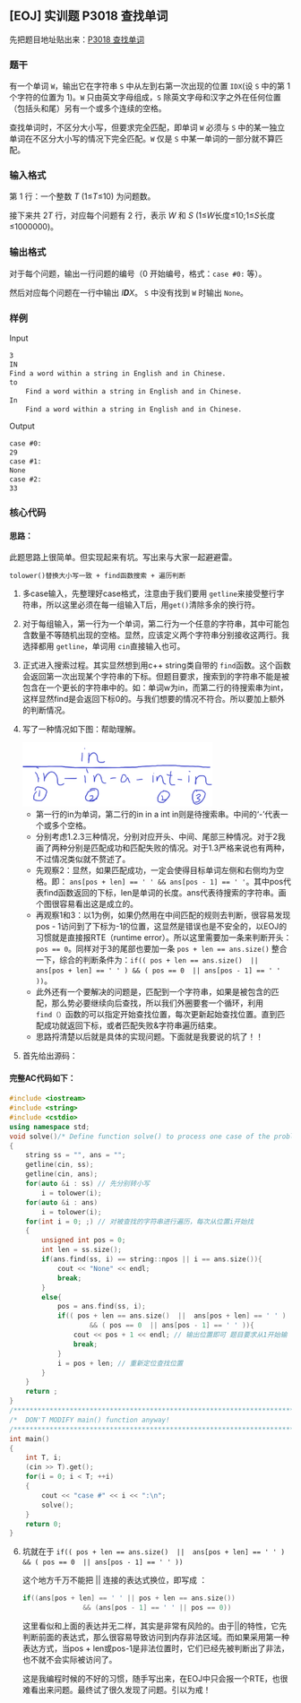 ## [EOJ] 实训题 P3018 查找单词

先把题目地址贴出来：[P3018 查找单词](https://acm.ecnu.edu.cn/problem/3018/)


### 题干

有一个单词 `W`，输出它在字符串 `S` 中从左到右第一次出现的位置 `IDX`(设 `S` 中的第 1 个字符的位置为 1)。`W` 只由英文字母组成，`S` 除英文字母和汉字之外在任何位置（包括头和尾）另有一个或多个连续的空格。

查找单词时，不区分大小写，但要求完全匹配，即单词 `W` 必须与 `S` 中的某一独立单词在不区分大小写的情况下完全匹配。`W` 仅是 `S` 中某一单词的一部分就不算匹配。

### 输入格式

第 1 行：一个整数 *T* (1≤*T*≤10) 为问题数。

接下来共 2*T* 行，对应每个问题有 2 行，表示 *W* 和 *S* (1≤*W*长度≤10;1≤*S*长度≤1000000)。

### 输出格式

对于每个问题，输出一行问题的编号（0 开始编号，格式：`case #0:` 等）。

然后对应每个问题在一行中输出 *I**D**X*。
		 `S` 中没有找到 `W` 时输出 `None`。

### 样例

Input

```
3
IN
Find a word within a string in English and in Chinese.
to
    Find a word within a string in English and in Chinese.
In
    Find a word within a string in English and in Chinese.
```

Output

```
case #0:
29
case #1:
None
case #2:
33
```




### 核心代码

#### 思路：

此题思路上很简单。但实现起来有坑。写出来与大家一起避避雷。

`tolower()替换大小写一致 + find函数搜索 + 遍历判断 `

1. 多case输入，先整理好case格式，注意由于我们要用 `getline`来接受整行字符串，所以这里必须在每一组输入T后，用`get()`清除多余的换行符。

2. 对于每组输入，第一行为一个单词，第二行为一个任意的字符串，其中可能包含数量不等随机出现的空格。显然，应该定义两个字符串分别接收这两行。我选择都用 `getline`，单词用 `cin`直接输入也可。

3. 正式进入搜索过程。其实显然想到用c++ string类自带的 `find`函数。这个函数会返回第一次出现某个字符串的下标。但题目要求，搜索到的字符串不能是被包含在一个更长的字符串中的。如：单词w为in，而第二行的待搜索串为int，这样显然find是会返回下标0的。与我们想要的情况不符合。所以要加上额外的判断情况。

4. 写了一种情况如下图：帮助理解。

   <img src="photo.png" alt="ep" style="zoom:33%;" />

   - 第一行的in为单词，第二行的in in a int in则是待搜索串。中间的‘-’代表一个或多个空格。
   - 分别考虑1.2.3三种情况，分别对应开头、中间、尾部三种情况。对于2我画了两种分别是匹配成功和匹配失败的情况。对于1.3严格来说也有两种，不过情况类似就不赘述了。
   - 先观察2：显然，如果匹配成功，一定会使得目标单词左侧和右侧均为空格。即： `ans[pos + len] == ' ' && ans[pos - 1] == ' '`。其中pos代表find函数返回的下标，len是单词的长度。ans代表待搜索的字符串。画个图很容易看出这是成立的。
   - 再观察1和3：以1为例，如果仍然用在中间匹配的规则去判断，很容易发现pos - 1访问到了下标为-1的位置，这显然是错误也是不安全的，以EOJ的习惯就是直接报RTE（runtime error）。所以这里需要加一条来判断开头： `pos == 0`。同样对于3的尾部也要加一条 `pos + len == ans.size()` 整合一下，综合的判断条件为：`if(( pos + len == ans.size()  ||  ans[pos + len] == ' ' ) && ( pos == 0  || ans[pos - 1] == ' ' ))`。
   - 此外还有一个要解决的问题是，匹配到一个字符串，如果是被包含的匹配，那么势必要继续向后查找，所以我们外圈要套一个循环，利用`find（）`函数的可以指定开始查找位置，每次更新起始查找位置。直到匹配成功就返回下标，或者匹配失败&字符串遍历结束。
   - 思路捋清楚以后就是具体的实现问题。下面就是我要说的坑了！！

5. 首先给出源码：

#### 完整AC代码如下：

```cpp
#include <iostream>
#include <string>
#include <cstdio>
using namespace std;
void solve()/* Define function solve() to process one case of the problem    */
{
    string ss = "", ans = "";
    getline(cin, ss);
    getline(cin, ans);
    for(auto &i : ss) // 先分别转小写
        i = tolower(i);
    for(auto &i : ans)
        i = tolower(i);
    for(int i = 0; ;) // 对被查找的字符串进行遍历，每次从位置i开始找
    {
        unsigned int pos = 0;
        int len = ss.size();
        if(ans.find(ss, i) == string::npos || i == ans.size()){
            cout << "None" << endl;
            break;
        }
        else{
            pos = ans.find(ss, i);
            if(( pos + len == ans.size()  ||  ans[pos + len] == ' ' )
                    && ( pos == 0  || ans[pos - 1] == ' ' )){
                cout << pos + 1 << endl; // 输出位置即可 题目要求从1开始输
                break;
            }
            i = pos + len; // 重新定位查找位置
        }
    }
    return ;
}
/******************************************************************************/
/*  DON'T MODIFY main() function anyway!                                      */
/******************************************************************************/
int main()
{
    int T, i;
    (cin >> T).get();
    for(i = 0; i < T; ++i)
    {
        cout << "case #" << i << ":\n";
        solve();
    }
    return 0;
}


```

6. 坑就在于 `if(( pos + len == ans.size()  ||  ans[pos + len] == ' ' )
                       && ( pos == 0  || ans[pos - 1] == ' ' ))` 

   这个地方千万不能把 || 连接的表达式换位，即写成 ：

   ```cpp
   if((ans[pos + len] == ' ' || pos + len == ans.size()) 
                  && (ans[pos - 1] == ' ' || pos == 0)) 
   ```

   这里看似和上面的表达并无二样，其实是非常有风险的。由于||的特性，它先判断前面的表达式，那么很容易导致访问到内存非法区域。而如果采用第一种表达方式，当pos + len或pos-1是非法位置时，它们已经先被判断出了非法，也不就不会实际被访问了。

   这是我编程时候的不好的习惯，随手写出来，在EOJ中只会报一个RTE，也很难看出来问题。最终试了很久发现了问题。引以为戒！